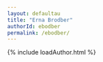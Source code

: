 ```yaml
---
layout: defaultau
title: "Erna Brodber"
authorId: ebodber
permalink: /ebodber/
---
```

{% include loadAuthor.html %}
<script>
    $(document).ready(function(){
        showAuthorBio('{{ page.authorId }}');
   });
</script>
